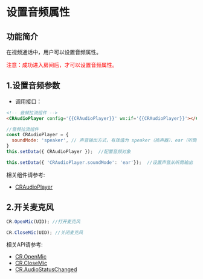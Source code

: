 # 设置音频属性

## 功能简介

在视频通话中，用户可以设置音频属性。

<font color="#FF0000">注意：成功进入房间后，才可以设置音频属性。</font>

<h2 id=initAudio> 1.设置音频参数</h2>


- 调用接口：
```html
<!-- 音频拉流组件 -->
<CRAudioPlayer config='{{CRAudioPlayer}}' wx:if='{{CRAudioPlayer}}'></CRAudioPlayer>
```

```js
//音频拉流组件
const CRAudioPlayer = {
  soundMode: 'speaker', // 声音输出方式，有效值为 speaker（扬声器）、ear（听筒）
}
this.setData({ CRAudioPlayer });  //配置音频对象

this.setData({ 'CRAudioPlayer.soundMode': 'ear'});  //设置声音从听筒输出
```

相关组件请参考:
* [CRAudioPlayer](API.md#CRAudioPlayer)


<h2 id=openMic> 2.开关麦克风</h2>


```js
CR.OpenMic(UID); //打开麦克风

CR.CloseMic(UID); //关闭麦克风
```

相关API请参考:
* [CR.OpenMic](API.md#CRVideo_OpenMic)
* [CR.CloseMic](API.md#CRVideo_CloseMic)
* [CR.AudioStatusChanged](API.md#CRVideo_AudioStatusChanged)

